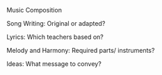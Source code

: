 Music Composition


Song Writing: Original or adapted?


Lyrics: Which teachers based on?


Melody and Harmony: Required parts/ instruments?


Ideas: What message to convey?

